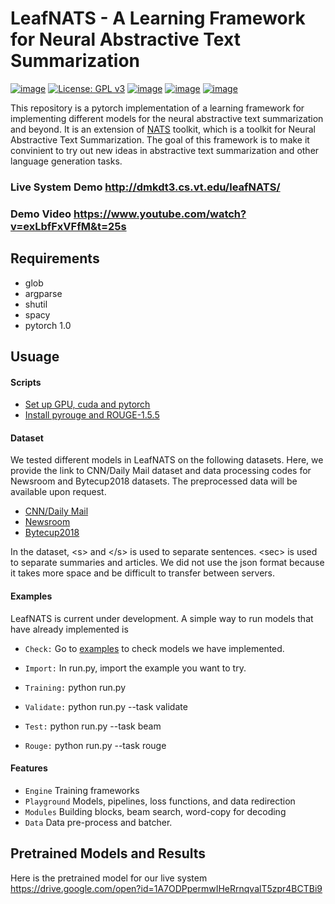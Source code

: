 # LeafNATS - A Learning Framework for Neural Abstractive Text Summarization

[![image](https://img.shields.io/badge/Made%20with-Python-1f425f.svg)](https://www.python.org/)
[![License: GPL v3](https://img.shields.io/badge/License-GPLv3-blue.svg)](https://www.gnu.org/licenses/gpl-3.0)
[![image](https://img.shields.io/github/contributors/Naereen/StrapDown.js.svg)](https://github.com/tshi04/LeafNATS/graphs/contributors)
[![image](https://img.shields.io/github/issues/Naereen/StrapDown.js.svg)](https://github.com/tshi04/LeafNATS/issues)
[![image](https://img.shields.io/badge/arXiv-1805.09461-red.svg?style=flat)](https://arxiv.org/abs/1812.02303)

This repository is a pytorch implementation of a learning framework for implementing different models for the neural abstractive text summarization and beyond. 
It is an extension of [NATS](https://github.com/tshi04/NATS) toolkit, which is a toolkit for Neural Abstractive Text Summarization. 
The goal of this framework is to make it convinient to try out new ideas in abstractive text summarization and other language generation tasks.

### Live System Demo http://dmkdt3.cs.vt.edu/leafNATS/

### Demo Video https://www.youtube.com/watch?v=exLbfFxVFfM&t=25s

## Requirements

- glob
- argparse
- shutil
- spacy
- pytorch 1.0

## Usuage

#### Scripts

- [Set up GPU, cuda and pytorch](https://github.com/tshi04/LeafNATS/tree/master/LeafNATS/tools/config_server)
- [Install pyrouge and ROUGE-1.5.5](https://github.com/tshi04/LeafNATS/tree/master/LeafNATS/tools/rouge_package)

#### Dataset

We tested different models in LeafNATS on the following datasets. Here, we provide the link to CNN/Daily Mail dataset and data processing codes for Newsroom and Bytecup2018 datasets. The preprocessed data will be available upon request.
- [CNN/Daily Mail](https://github.com/abisee/pointer-generator)
- [Newsroom](https://github.com/tshi04/LeafNATS/tree/master/LeafNATS/tools/newsroom_process)
- [Bytecup2018](https://github.com/tshi04/LeafNATS/tree/master/LeafNATS/tools/bytecup_process)

In the dataset, \<s\> and \</s\> is used to separate sentences. \<sec\> is used to separate summaries and articles. We did not use the json format because it takes more space and be difficult to transfer between servers.

#### Examples

LeafNATS is current under development. A simple way to run models that have already implemented is
- ```Check:``` Go to [examples](https://github.com/tshi04/LeafNATS/tree/master/LeafNATS/examples) to check models we have implemented.

- ```Import:``` In run.py, import the example you want to try.

- ```Training:``` python run.py 

- ```Validate:``` python run.py --task validate

- ```Test:``` python run.py --task beam

- ```Rouge:``` python run.py --task rouge

#### Features

- ```Engine``` Training frameworks
- ```Playground``` Models, pipelines, loss functions, and data redirection
- ```Modules``` Building blocks, beam search, word-copy for decoding
- ```Data``` Data pre-process and batcher.

## Pretrained Models and Results
Here is the pretrained model for our live system 
https://drive.google.com/open?id=1A7ODPpermwIHeRrnqvalT5zpr4BCTBi9

